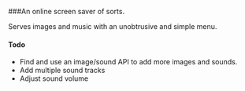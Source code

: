 ###An online screen saver of sorts.

Serves images and music with an unobtrusive and simple menu. 

#### Todo

* Find and use an image/sound API to add more images and sounds.
* Add multiple sound tracks
* Adjust sound volume

